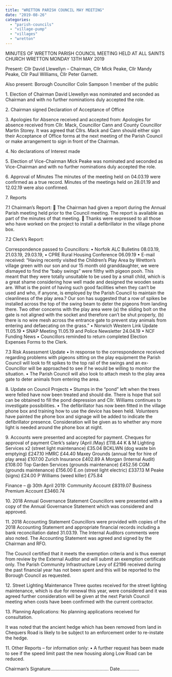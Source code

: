 ```yaml
---
title: "WRETTON PARISH COUNCIL MAY MEETING"
date: "2019-08-26"
categories: 
  - "parish-councils"
  - "village-pump"
  - "villages"
  - "wretton"
---
```


MINUTES OF WRETTON PARISH COUNCIL MEETING HELD AT ALL SAINTS CHURCH WRETTON MONDAY 13TH MAY 2019

Present: Cllr David Llewellyn – Chairman, Cllr Mick Peake, Cllr Mandy Peake, Cllr Paul Williams, Cllr Peter Garnett.

Also present: Borough Councillor Colin Sampson 1 member of the public

1\. Election of Chairman David Llewellyn was nominated and seconded as Chairman and with no further nominations duly accepted the role.

2\. Chairman signed Declaration of Acceptance of Office

3\. Apologies for Absence received and accepted from: Apologies for absence received from Cllr. Mack, Councillor Cann and County Councillor Martin Storey. It was agreed that Cllrs. Mack and Cann should either sign their Acceptance of Office forms at the next meeting of the Parish Council or make arrangement to sign in front of the Chairman.

4\. No declarations of Interest made

5\. Election of Vice-Chairman Mick Peake was nominated and seconded as Vice-Chairman and with no further nominations duly accepted the role.

6\. Approval of Minutes The minutes of the meeting held on 04.03.19 were confirmed as a true record. Minutes of the meetings held on 28.01.19 and 12.02.19 were also confirmed.

7\. Reports

7.1 Chairman’s Report:  The Chairman had given a report during the Annual Parish meeting held prior to the Council meeting. The report is available as part of the minutes of that meeting.  Thanks were expressed to all those who have worked on the project to install a defibrillator in the village phone box.

7.2 Clerk’s Report:

Correspondence passed to Councillors: • Norfolk ALC Bulletins 08.03.19, 21.03.19, 29.03.19, • CPRE Rural Housing Conference 06.09.19 • E-mail received: “Having recently visited the Children’s Play Area by Wretton’s village green with our son and our 15 month old granddaughter, we were dismayed to find the “baby swings” were filthy with pigeon pooh. This meant that they were totally unsuitable to be used by a small child, which is a great shame considering how well made and designed the wooden seats are. What is the point of having such good facilities when they can’t be used and who, if anyone, is employed by the Parish Council to maintain the cleanliness of the play area.? Our son has suggested that a row of spikes be installed across the top of the swing beam to deter the pigeons from landing there. Two other concerns with the play area were (a) the sliding bolt on the gate is not aligned with the socket and therefore can’t be shut properly, (b) there is no wire mesh across the entrance gate to prevent stay animals from entering and defaecating on the grass.” • Norwich Western Link Update 11.05.19 • SNAP Meeting 11.05.19 and Police Newsletter 24.04.19 • NCF Funding News • Councillors reminded to return completed Election Expenses Forms to the Clerk.

7.3 Risk Assessment Update • In response to the correspondence received regarding problems with pigeons sitting on the play equipment the Parish Council will look to fit spikes to the top rail of the swings and an ex-Councillor will be approached to see if he would be willing to monitor the situation. • The Parish Council will also look to attach mesh to the play area gate to deter animals from entering the area.

8\. Update on Council Projects • Stumps in the “pond” left when the trees were felled have now been treated and should die. There is hope that soil can be obtained to fill the pond depression and Cllr. Williams continues to investigate possibilities. • The defibrillator has now been fitted in the village phone box and training how to use the device has been held. Volunteers have painted the phone box and signage will be added to indicate the defibrillator presence. Consideration will be given as to whether any more light is needed around the phone box at night.

9\. Accounts were presented and accepted for payment. Cheques for approval of payment Clerk’s salary (April /May) £118.44 K & M Lighting Services x2 (street light maintenance) £35.04 BCKLWN (dog waste bin emptying) £247.10 HMRC £44.40 Maxey Grounds (annual fee for hire of play area) £107.00 Zurich Insurance £402.89 A Morgan (Internal Audit) £108.00 Top Garden Services (grounds maintenance) £452.56 CGM (grounds maintenance) £156.00 E.on (street light electric) £337.13 M Peake (signs) £24.00 P Williams (weed killer) £75.84

Finance – @ 30th April 2019: Community Account £8319.07 Business Premium Account £3460.74

10\. 2018 Annual Governance Statement Councillors were presented with a copy of the Annual Governance Statement which was considered and approved.

11\. 2018 Accounting Statement Councillors were provided with copies of the 2018 Accounting Statement and appropriate financial records including a bank reconciliation dated 31.03.19. The Internal Auditors comments were also noted. The Accounting Statement was agreed and signed by the Chairman and RFO.

The Council certified that it meets the exemption criteria and is thus exempt from review by the External Auditor and will submit an exemption certificate only. The Parish Community Infrastructure Levy of £2196 received during the past financial year has not been spent and this will be reported to the Borough Council as requested.

12\. Street Lighting Maintenance Three quotes received for the street lighting maintenance, which is due for renewal this year, were considered and it was agreed further consideration will be given at the next Parish Council meeting when costs have been confirmed with the current contractor.

13\. Planning Applications: No planning applications received for consultation.

It was noted that the ancient hedge which has been removed from land in Chequers Road is likely to be subject to an enforcement order to re-instate the hedge.

11\. Other Reports – for information only: • A further request has been made to see if the speed limit past the new housing along Low Road can be reduced.

Chairman’s Signature……………………………………… Date……………
